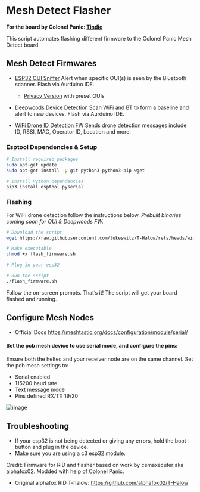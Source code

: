 # Mesh Detect Flasher

**For the board by Colonel Panic:
[Tindie](https://www.tindie.com/products/colonel_panic/mesh-detect-2/)**

This script automates flashing different firmware to the Colonel Panic Mesh Detect board.

## Mesh Detect Firmwares

- [ESP32 OUI Sniffer](https://github.com/colonelpanichacks/esp32-oui-sniffer/tree/Xiao-esp32-c3-serial)
Alert when specific OUI(s) is seen by the Bluetooth scanner. Flash via Aurduino IDE. 
  - [Privacy Version](https://github.com/lukeswitz/esp32-oui-sniffer/blob/Xiao-esp32-c3-serial/meshdetect%20_privacy.ino) with preset OUIs

- [Deepwoods Device Detection](https://github.com/lukeswitz/deepwoods_device_detection/blob/Xiao-esp-32-c3/esp32c3_device_fingerprint.ino)
Scan WiFi and BT to form a baseline and alert to new devices. Flash via Aurduino IDE. 

- [WiFi Drone ID Detection FW](https://github.com/lukeswitz/T-Halow/tree/wifi_rid_mesh/firmware/firmware_Xiao_c3_Mesh_RID_Scanner_WiFi)
Sends drone detection messages include ID, RSSI, MAC, Operator ID, Location and more.


### Esptool Dependencies & Setup

```bash
# Install required packages
sudo apt-get update
sudo apt-get install -y git python3 python3-pip wget

# Install Python dependencies
pip3 install esptool pyserial
```

### Flashing 

For WiFi drone detection follow the instructions below. *Prebuilt binaries coming soon for OUI & Deepwoods FW.* 

```bash
# Download the script
wget https://raw.githubusercontent.com/lukeswitz/T-Halow/refs/heads/wifi_rid_mesh/firmware/firmware_Xiao_c3_Mesh_RID_Scanner_WiFi/flashDJI.sh

# Make executable
chmod +x flash_firmware.sh

# Plug in your esp32

# Run the script
./flash_firmware.sh
   ```
 
Follow the on-screen prompts. 
That’s it! The script will get your board flashed and running. 

## Configure Mesh Nodes

- Official Docs https://meshtastic.org/docs/configuration/module/serial/

#### Set the pcb mesh device to use serial mode, and configure the pins:

Ensure both the heltec and your receiver node are on the same channel. Set the pcb mesh settings to:
  - Serial enabled
  - 115200 baud rate
  - Text message mode
  - Pins defined RX/TX 19/20

![image](https://github.com/user-attachments/assets/1fee0617-447a-454c-ac78-10243ec7da5c)


## Troubleshooting

- If your esp32 is not being detected or giving any errors, hold the boot button and plug in the device.
- Make sure you are using a c3 esp32 module. 

Credit: Firmware for RID and flasher based on work by cemaxecuter aka alphafox02. Modded with help of Colonel Panic. 

- Original alphafox RID T-halow: https://github.com/alphafox02/T-Halow

